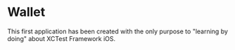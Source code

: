 # Wallet
This first application has been created with the only purpose to "learning by doing" about XCTest Framework iOS.
